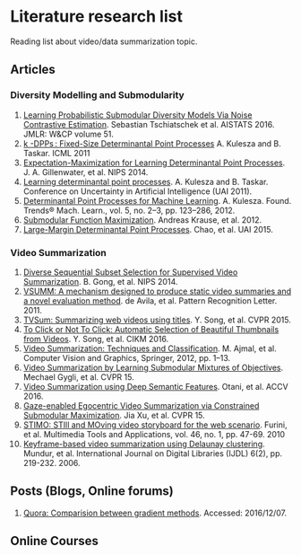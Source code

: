 # Literature research list

Reading list about video/data summarization topic.

## Articles

### Diversity Modelling and Submodularity

1. [Learning Probabilistic Submodular Diversity Models Via Noise Contrastive Estimation](https://las.inf.ethz.ch/files/tschiatschek16diversity.pdf). Sebastian Tschiatschek et al. AISTATS 2016. JMLR: W&CP volume 51.
2. [k -DPPs : Fixed-Size Determinantal Point Processes](http://homes.cs.washington.edu/~taskar/pubs/kdpps_icml11.pdf) A. Kulesza and B. Taskar. ICML 2011
3. [Expectation-Maximization for Learning Determinantal Point Processes](https://papers.nips.cc/paper/5564-expectation-maximization-for-learning-determinantal-point-processes.pdf). J. A. Gillenwater, et al. NIPS 2014.
4. [Learning determinantal point processes](http://www.alexkulesza.com/pubs/dpplearn_uai11.pdf). A. Kulesza and B. Taskar. Conference on Uncertainty in Artificial Intelligence (UAI 2011).
5. [Determinantal Point Processes for Machine Learning](http://dl.acm.org/citation.cfm?id=2481023). A. Kulesza. Found. Trends® Mach. Learn., vol. 5, no. 2–3, pp. 123–286, 2012.
6. [Submodular Function Maximization](https://las.inf.ethz.ch/files/krause12survey.pdf). Andreas Krause, et al. 2012.
7. [Large-Margin Determinantal Point Processes](http://www.cs.utexas.edu/~grauman/papers/chao-uai2015.pdf). Chao, et al. UAI 2015.

### Video Summarization
1. [Diverse Sequential Subset Selection for Supervised Video Summarization](https://papers.nips.cc/paper/5413-diverse-sequential-subset-selection-for-supervised-video-summarization.pdf). B. Gong, et al. NIPS 2014.
2. [VSUMM: A mechanism designed to produce static video summaries and a novel evaluation method](http://www.sciencedirect.com/science/article/pii/S0167865510002783). de Avila, et al. Pattern Recognition Letter. 2011.
3. [TVSum: Summarizing web videos using titles](http://ieeexplore.ieee.org/document/7299154). Y. Song, et al. CVPR 2015.
4. [To Click or Not To Click: Automatic Selection of Beautiful Thumbnails from Videos](https://arxiv.org/pdf/1609.01388v1.pdf). Y. Song, et al. CIKM 2016.
5. [Video Summarization: Techniques and Classification](http://link.springer.com/chapter/10.1007/978-3-642-33564-8_1). M. Ajmal, et al. Computer Vision and Graphics, Springer, 2012, pp. 1–13.
6. [Video Summarization by Learning Submodular Mixtures of Objectives](http://www.cv-foundation.org/openaccess/content_cvpr_2015/papers/Gygli_Video_Summarization_by_2015_CVPR_paper.pdf). Mechael Gygli, et al. CVPR 15.
7. [Video Summarization using Deep Semantic Features](https://arxiv.org/pdf/1609.08758.pdf). Otani, et al. ACCV 2016.
8. [Gaze-enabled Egocentric Video Summarization via Constrained Submodular Maximization](http://pages.cs.wisc.edu/~jiaxu/projects/ego-video-sum/ego-video-sum-cvpr2015.pdf). Jia Xu, et al. CVPR 15.
9. [STIMO: STIll and MOving video storyboard for the web scenario](http://dl.acm.org/citation.cfm?id=1713242). Furini, et al. Multimedia Tools and Applications, vol. 46, no. 1, pp. 47-69. 2010 
10. [Keyframe-based video summarization using Delaunay clustering](http://link.springer.com/article/10.1007%2Fs00799-005-0129-9). Mundur, et al. International Journal on Digital Libraries (IJDL) 6(2), pp. 219-232. 2006.


## Posts (Blogs, Online forums)

1. [Quora: Comparision between gradient methods](https://www.quora.com/What-are-differences-between-update-rules-like-AdaDelta-RMSProp-AdaGrad-and-AdaM). Accessed: 2016/12/07.

## Online Courses
